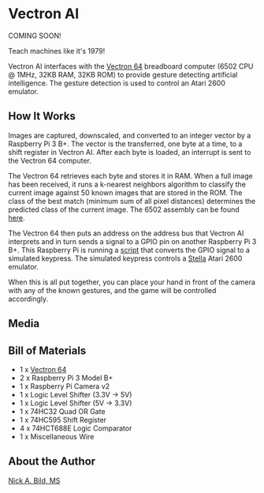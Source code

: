# Vectron AI

COMING SOON!

Teach machines like it's 1979!

Vectron AI interfaces with the [Vectron 64](https://github.com/nickbild/vectron_64) breadboard computer (6502 CPU @ 1MHz, 32KB RAM, 32KB ROM) to provide gesture detecting artificial intelligence.  The gesture detection is used to control an Atari 2600 emulator.

## How It Works

Images are captured, downscaled, and converted to an integer vector by a Raspberry Pi 3 B+.  The vector is the transferred, one byte at a time, to a shift register in Vectron AI.  After each byte is loaded, an interrupt is sent to the Vectron 64 computer.

The Vectron 64 retrieves each byte and stores it in RAM.  When a full image has been received, it runs a k-nearest neighbors algorithm to classify the current image against 50 known images that are stored in the ROM.  The class of the best match (minimum sum of all pixel distances) determines the predicted class of the current image.  The 6502 assembly can be found [here](https://github.com/nickbild/vectron_ai/blob/master/vectron64.asm).

The Vectron 64 then puts an address on the address bus that Vectron AI interprets and in turn sends a signal to a GPIO pin on another Raspberry Pi 3 B+.  This Raspberry Pi is running a [script](https://github.com/nickbild/vectron_ai/blob/master/play_atari.py) that converts the GPIO signal to a simulated keypress.  The simulated keypress controls a [Stella](https://stella-emu.github.io/) Atari 2600 emulator.

When this is all put together, you can place your hand in front of the camera with any of the known gestures, and the game will be controlled accordingly.

## Media

## Bill of Materials

- 1 x [Vectron 64](https://github.com/nickbild/vectron_64)
- 2 x Raspberry Pi 3 Model B+
- 1 x Raspberry Pi Camera v2
- 1 x Logic Level Shifter (3.3V -> 5V)
- 1 x Logic Level Shifter (5V -> 3.3V)
- 1 x 74HC32 Quad OR Gate
- 1 x 74HC595 Shift Register
- 4 x 74HCT688E Logic Comparator
- 1 x Miscellaneous Wire

## About the Author

[Nick A. Bild, MS](https://nickbild79.firebaseapp.com/#!/)
